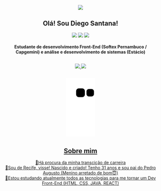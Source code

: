 <div id="header" align="center">
  <img src="https://media.giphy.com/media/M9gbBd9nbDrOTu1Mqx/giphy.gif" width="100"/>
  
  
  <div id="badges">
  
## Olá! Sou Diego Santana!
<div>
<a href="https://www.instagram.com/diiegosantana10/" target="_blank"><img src="https://img.shields.io/badge/-Instagram-%23E4405F?style=for-the-badge&logo=instagram&logoColor=white" target="_blank"></a>
<a href="www.linkedin.com/in/diegohig" target="_blank"><img src="https://img.shields.io/badge/-LinkedIn-%230077B5?style=for-the-badge&logo=linkedin&logoColor=white" target="_blank"></a>
<a href = "mailto:DiiegoSantanaa10@gmail.com"><img src="https://img.shields.io/badge/-Gmail-%23333?style=for-the-badge&logo=gmail&logoColor=white" target="_blank"></a>
</div>

<h4>
Estudante de desenvolvimento Front-End (Softex Pernambuco / Capgemini) e análise e desenvolvimento de sistemas (Estácio)
</h4>

## 

<div align="center">
  <a href="https://github.com/DiegoHigino">
  <img height="140em" src="https://github-readme-stats.vercel.app/api?username=DiegoHigino&show_icons=true&theme=dark&include_all_commits=true&count_private=true"/>
  <img height="140em" src="https://github-readme-stats.vercel.app/api/top-langs/?username=DiegoHigino&layout=compact&langs_count=7&theme=dark"/>
</div>

## ![Snake animation](https://github.com/DiegoHigino/DiegoHigino/blob/output/github-contribution-grid-snake.svg)

<h2>
Sobre mim
</h2>

🙌Há procura da minha transcição de carreira<br>
🙂Sou de Recife, visse! Nascido e criado! Tenho 31 anos e sou pai do Pedro Augusto (Menino arretado de bom😇)<br>
📖Estou estudando atualmente todos as tecnologias para me tornar um Dev Front-End (HTML, CSS, JAVA, REACT)<br>




</div>
</div>

